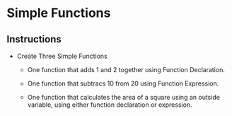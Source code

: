 # Simple Functions

## Instructions

* Create Three Simple Functions
   
  * One function that adds 1 and 2 together using Function Declaration.
   
  * One function that subtracs 10 from 20 using Function Expression.
  
  * One function that calculates the area of a square using an outside variable, using either function declaration or expression. 

